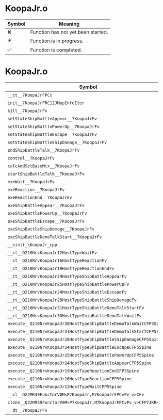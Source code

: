 # KoopaJr.o
| Symbol | Meaning 
| ------------- | ------------- 
| :x: | Function has not yet been started. 
| :eight_pointed_black_star: | Function is in progress. 
| :white_check_mark: | Function is completed. 


# KoopaJr.o
| Symbol | Decompiled? |
| ------------- | ------------- |
| `__ct__7KoopaJrFPCc` | :x: |
| `init__7KoopaJrFRC12JMapInfoIter` | :x: |
| `kill__7KoopaJrFv` | :x: |
| `setStateShipBattleAppear__7KoopaJrFv` | :x: |
| `setStateShipBattlePowerUp__7KoopaJrFv` | :x: |
| `setStateShipBattleEscape__7KoopaJrFv` | :x: |
| `setStateShipBattleShipDamage__7KoopaJrFv` | :x: |
| `endShipBattleTalk__7KoopaJrFv` | :x: |
| `control__7KoopaJrFv` | :x: |
| `calcAndSetBaseMtx__7KoopaJrFv` | :x: |
| `startShipBattleTalk__7KoopaJrFv` | :x: |
| `exeWait__7KoopaJrFv` | :x: |
| `exeReaction__7KoopaJrFv` | :x: |
| `exeReactionEnd__7KoopaJrFv` | :x: |
| `exeShipBattleAppear__7KoopaJrFv` | :x: |
| `exeShipBattlePowerUp__7KoopaJrFv` | :x: |
| `exeShipBattleEscape__7KoopaJrFv` | :x: |
| `exeShipBattleShipDamage__7KoopaJrFv` | :x: |
| `exeShipBattleDemoTalkStart__7KoopaJrFv` | :x: |
| `__sinit_\KoopaJr_cpp` | :x: |
| `__ct__Q210NrvKoopaJr12HostTypeWaitFv` | :x: |
| `__ct__Q210NrvKoopaJr16HostTypeReactionFv` | :x: |
| `__ct__Q210NrvKoopaJr19HostTypeReactionEndFv` | :x: |
| `__ct__Q210NrvKoopaJr24HostTypeShipBattleAppearFv` | :x: |
| `__ct__Q210NrvKoopaJr25HostTypeShipBattlePowerUpFv` | :x: |
| `__ct__Q210NrvKoopaJr24HostTypeShipBattleEscapeFv` | :x: |
| `__ct__Q210NrvKoopaJr28HostTypeShipBattleShipDamageFv` | :x: |
| `__ct__Q210NrvKoopaJr31HostTypeShipBattleDemoTalkStartFv` | :x: |
| `__ct__Q210NrvKoopaJr30HostTypeShipBattleDemoTalkWaitFv` | :x: |
| `execute__Q210NrvKoopaJr30HostTypeShipBattleDemoTalkWaitCFP5Spine` | :x: |
| `execute__Q210NrvKoopaJr31HostTypeShipBattleDemoTalkStartCFP5Spine` | :x: |
| `execute__Q210NrvKoopaJr28HostTypeShipBattleShipDamageCFP5Spine` | :x: |
| `execute__Q210NrvKoopaJr24HostTypeShipBattleEscapeCFP5Spine` | :x: |
| `execute__Q210NrvKoopaJr25HostTypeShipBattlePowerUpCFP5Spine` | :x: |
| `execute__Q210NrvKoopaJr24HostTypeShipBattleAppearCFP5Spine` | :x: |
| `execute__Q210NrvKoopaJr19HostTypeReactionEndCFP5Spine` | :x: |
| `execute__Q210NrvKoopaJr16HostTypeReactionCFP5Spine` | :x: |
| `execute__Q210NrvKoopaJr12HostTypeWaitCFP5Spine` | :x: |
| `__cl__Q22MR39FunctorV0M<P7KoopaJr,M7KoopaJrFPCvPv_v>CFv` | :x: |
| `clone__Q22MR39FunctorV0M<P7KoopaJr,M7KoopaJrFPCvPv_v>CFP7JKRHeap` | :x: |
| `__dt__7KoopaJrFv` | :x: |
